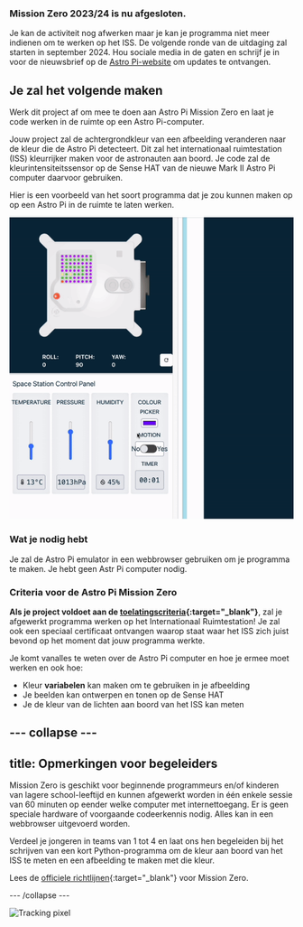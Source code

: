 ### Mission Zero 2023/24 is nu afgesloten.

Je kan de activiteit nog afwerken maar je kan je programma niet meer indienen om te werken op het ISS. De volgende ronde van de uitdaging zal starten in september 2024. Hou sociale media in de gaten en schrijf je in voor de nieuwsbrief op de [Astro Pi-website](https://astro-pi.org/mission-zero/) om updates te ontvangen.

## Je zal het volgende maken

Werk dit project af om mee te doen aan Astro Pi Mission Zero en laat je code werken in de ruimte op een Astro Pi-computer.

Jouw project zal de achtergrondkleur van een afbeelding veranderen naar de kleur die de Astro Pi detecteert. Dit zal het internationaal ruimtestation (ISS) kleurrijker maken voor de astronauten aan boord. Je code zal de kleurintensiteitssensor op de Sense HAT van de nieuwe Mark II Astro Pi computer daarvoor gebruiken.

Hier is een voorbeeld van het soort programma dat je zou kunnen maken op op een Astro Pi in de ruimte te laten werken.

![De Sense HAT-emulator draait een testprogramma met een slang waarvan de achtergrondkleur verandert volgens de kleurmeting.](images/finished.gif)

### Wat je nodig hebt

Je zal de Astro Pi emulator in een webbrowser gebruiken om je programma te maken. Je hebt geen Astr Pi computer nodig.

### Criteria voor de Astro Pi Mission Zero

**Als je project voldoet aan de [toelatingscriteria](https://astro-pi.org/vls/mission-zero/eligibility){:target="_blank"}**, zal je afgewerkt programma werken op het Internationaal Ruimtestation! Je zal ook een speciaal certificaat ontvangen waarop staat waar het ISS zich juist bevond op het moment dat jouw programma werkte.

Je komt vanalles te weten over de Astro Pi computer en hoe je ermee moet werken en ook hoe:
+ Kleur **variabelen** kan maken om te gebruiken in je afbeelding
+ Je beelden kan ontwerpen en tonen op de Sense HAT
+ Je de kleur van de lichten aan boord van het ISS kan meten

--- collapse ---
---
title: Opmerkingen voor begeleiders
---

Mission Zero is geschikt voor beginnende programmeurs en/of kinderen van lagere school-leeftijd en kunnen afgewerkt worden in één enkele sessie van 60 minuten op eender welke computer met internettoegang. Er is geen speciale hardware of voorgaande codeerkennis nodig. Alles kan in een webbrowser uitgevoerd worden.

Verdeel je jongeren in teams van 1 tot 4 en laat ons hen begeleiden bij het schrijven van een kort Python-programma om de kleur aan boord van het ISS te meten en een afbeelding te maken met die kleur.

Lees de [officiele richtlijnen](https://astro-pi.org/vls/mission-zero/guidelines){:target="_blank"} voor Mission Zero.

--- /collapse ---

![Tracking pixel](https://code.org/api/hour/begin_raspberrypi_astropi.png)
